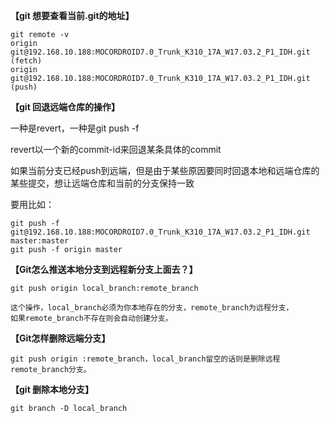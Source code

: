 
**【git 想要查看当前.git的地址】**

	git remote -v
	origin  git@192.168.10.188:MOCORDROID7.0_Trunk_K310_17A_W17.03.2_P1_IDH.git (fetch)
	origin  git@192.168.10.188:MOCORDROID7.0_Trunk_K310_17A_W17.03.2_P1_IDH.git (push)


**【git 回退远端仓库的操作】**

一种是revert，一种是git push -f

revert以一个新的commit-id来回退某条具体的commit

如果当前分支已经push到远端，但是由于某些原因要同时回退本地和远端仓库的某些提交，想让远端仓库和当前的分支保持一致

要用比如：

	git push -f git@192.168.10.188:MOCORDROID7.0_Trunk_K310_17A_W17.03.2_P1_IDH.git master:master
	git push -f origin master 

**【Git怎么推送本地分支到远程新分支上面去？】**

	git push origin local_branch:remote_branch
	
	这个操作，local_branch必须为你本地存在的分支，remote_branch为远程分支，
	如果remote_branch不存在则会自动创建分支。
	
**【Git怎样删除远端分支】**

	git push origin :remote_branch，local_branch留空的话则是删除远程remote_branch分支。

**【git 删除本地分支】**

	git branch -D local_branch
